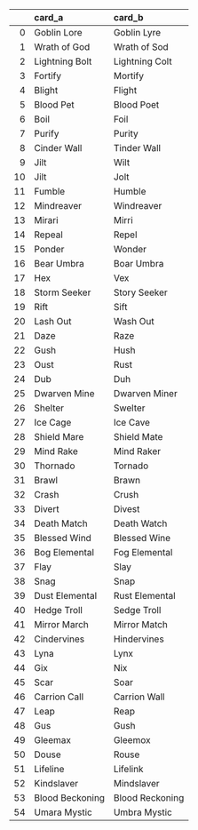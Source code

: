 |    | card_a          | card_b          |
|---:|:----------------|:----------------|
|  0 | Goblin Lore     | Goblin Lyre     |
|  1 | Wrath of God    | Wrath of Sod    |
|  2 | Lightning Bolt  | Lightning Colt  |
|  3 | Fortify         | Mortify         |
|  4 | Blight          | Flight          |
|  5 | Blood Pet       | Blood Poet      |
|  6 | Boil            | Foil            |
|  7 | Purify          | Purity          |
|  8 | Cinder Wall     | Tinder Wall     |
|  9 | Jilt            | Wilt            |
| 10 | Jilt            | Jolt            |
| 11 | Fumble          | Humble          |
| 12 | Mindreaver      | Windreaver      |
| 13 | Mirari          | Mirri           |
| 14 | Repeal          | Repel           |
| 15 | Ponder          | Wonder          |
| 16 | Bear Umbra      | Boar Umbra      |
| 17 | Hex             | Vex             |
| 18 | Storm Seeker    | Story Seeker    |
| 19 | Rift            | Sift            |
| 20 | Lash Out        | Wash Out        |
| 21 | Daze            | Raze            |
| 22 | Gush            | Hush            |
| 23 | Oust            | Rust            |
| 24 | Dub             | Duh             |
| 25 | Dwarven Mine    | Dwarven Miner   |
| 26 | Shelter         | Swelter         |
| 27 | Ice Cage        | Ice Cave        |
| 28 | Shield Mare     | Shield Mate     |
| 29 | Mind Rake       | Mind Raker      |
| 30 | Thornado        | Tornado         |
| 31 | Brawl           | Brawn           |
| 32 | Crash           | Crush           |
| 33 | Divert          | Divest          |
| 34 | Death Match     | Death Watch     |
| 35 | Blessed Wind    | Blessed Wine    |
| 36 | Bog Elemental   | Fog Elemental   |
| 37 | Flay            | Slay            |
| 38 | Snag            | Snap            |
| 39 | Dust Elemental  | Rust Elemental  |
| 40 | Hedge Troll     | Sedge Troll     |
| 41 | Mirror March    | Mirror Match    |
| 42 | Cindervines     | Hindervines     |
| 43 | Lyna            | Lynx            |
| 44 | Gix             | Nix             |
| 45 | Scar            | Soar            |
| 46 | Carrion Call    | Carrion Wall    |
| 47 | Leap            | Reap            |
| 48 | Gus             | Gush            |
| 49 | Gleemax         | Gleemox         |
| 50 | Douse           | Rouse           |
| 51 | Lifeline        | Lifelink        |
| 52 | Kindslaver      | Mindslaver      |
| 53 | Blood Beckoning | Blood Reckoning |
| 54 | Umara Mystic    | Umbra Mystic    |